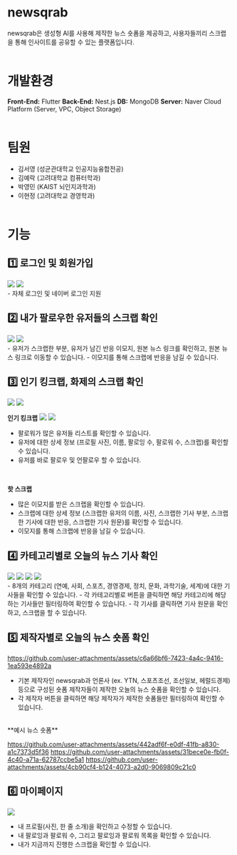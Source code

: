 # newsqrab

newsqrab은 생성형 AI를 사용해 제작한 뉴스 숏폼을 제공하고, 사용자들끼리 스크랩을 통해 인사이트를 공유할 수 있는 플랫폼입니다.
<br><br>

# 개발환경

**Front-End:** Flutter
**Back-End:** Nest.js
**DB:** MongoDB
**Server:** Naver Cloud Platform (Server, VPC, Object Storage)
<br><br>

# 팀원

- 김서영 (성균관대학교 인공지능융합전공)
- 김예락 (고려대학교 컴퓨터학과)
- 박영민 (KAIST 뇌인지과학과)
- 이현정 (고려대학교 경영학과)
<br><br>

# 기능
## 1️⃣ 로그인 및 회원가입
<img src="https://github.com/user-attachments/assets/eb063df6-5a8f-4757-bcc5-aa66367a77fc">
<img src="https://github.com/user-attachments/assets/7f832415-7097-4fda-b363-635eff16f155">
<br>
- 자체 로그인 및 네이버 로그인 지원

## 2️⃣ 내가 팔로우한 유저들의 스크랩 확인
<img src="https://github.com/user-attachments/assets/794b79ad-2ca9-40fe-8bc1-d187cd78f314">
<img src="https://github.com/user-attachments/assets/f8e20540-b961-44c5-b7b9-441d2f5eb7fa">
<br>
- 유저가 스크랩한 부분, 유저가 남긴 반응 이모지, 원본 뉴스 링크를 확인하고, 원본 뉴스 링크로 이동할 수 있습니다.
- 이모지를 통해 스크랩에 반응을 남길 수 있습니다.

## 3️⃣ 인기 킹크랩, 화제의 스크랩 확인
<img src="https://github.com/user-attachments/assets/38886d34-6e28-441c-bd42-e64c6af78e12">
<img src="https://github.com/user-attachments/assets/04c7acbd-ea86-431c-af53-225211dd5897">
<br>

**인기 킹크랩**
<img src="https://github.com/user-attachments/assets/e1d1667a-e989-4275-97ce-20ae8684bd90">
<img src="https://github.com/user-attachments/assets/4edfe4f6-1e50-4c5e-bed7-247dfbf925d0">
<br>
- 팔로워가 많은 유저들 리스트를 확인할 수 있습니다.
- 유저에 대한 상세 정보 (프로필 사진, 이름, 팔로잉 수, 팔로워 수, 스크랩)를 확인할 수 있습니다.
- 유저를 바로 팔로우 및 언팔로우 할 수 있습니다.
<br>

**핫 스크랩** 
- 많은 이모지를 받은 스크랩을 확인할 수 있습니다.
- 스크랩에 대한 상세 정보 (스크랩한 유저의 이름, 사진, 스크랩한 기사 부분, 스크랩한 기사에 대한 반응, 스크랩한 기사 원문)를 확인할 수 있습니다.
- 이모지를 통해 스크랩에 반응을 남길 수 있습니다.

## 4️⃣ 카테고리별로 오늘의 뉴스 기사 확인
<img src="https://github.com/user-attachments/assets/bab1e5a6-c17a-4730-8cf9-23b385acb888">
<img src="https://github.com/user-attachments/assets/aa4cde31-baf9-46f5-b0d0-933307e161a4">
<img src="https://github.com/user-attachments/assets/d085a61c-ca49-4c9a-a2ed-e409f611b0ae">
<img src="https://github.com/user-attachments/assets/e64b1607-55c1-47c5-b8dc-81814fbcc594">
<br>
- 8개의 카테고리 (연예, 사회, 스포츠, 경영경제, 정치, 문화, 과학기술, 세계)에 대한 기사들을 확인할 수 있습니다.
- 각 카테고리별로 버튼을 클릭하면 해당 카테고리에 해당하는 기사들만 필터링하여 확인할 수 있습니다.
- 각 기사를 클릭하면 기사 원문을 확인하고, 스크랩을 할 수 있습니다.

## 5️⃣ 제작자별로 오늘의 뉴스 숏폼 확인
https://github.com/user-attachments/assets/c6a66bf6-7423-4a4c-9416-1ea593e4892a
<br>
- 기본 제작자인 newsqrab과 언론사 (ex. YTN, 스포츠조선, 조선일보, 헤럴드경제) 등으로 구성된 숏폼 제작자들이 제작한 오늘의 뉴스 숏폼을 확인할 수 있습니다.
- 각 제작자 버튼을 클릭하면 해당 제작자가 제작한 숏폼들만 필터링하여 확인할 수 있습니다.
<br>
**예시 뉴스 숏폼**

https://github.com/user-attachments/assets/442adf6f-e0df-41fb-a830-a1c7373d5f36
https://github.com/user-attachments/assets/31bece0e-fb0f-4c40-a71a-62787ccbe5a1
https://github.com/user-attachments/assets/4cb90cf4-b124-4073-a2d0-9069809c21c0
<br>

## 6️⃣ 마이페이지
<img src="https://github.com/user-attachments/assets/36f50cef-9b12-4714-a159-d72956c9d5d6">

- 내 프로필(사진, 한 줄 소개)을 확인하고 수정할 수 있습니다.
- 내 팔로잉과 팔로워 수, 그리고 팔로잉과 팔로워 목록을 확인할 수 있습니다.
- 내가 지금까지 진행한 스크랩을 확인할 수 있습니다.

